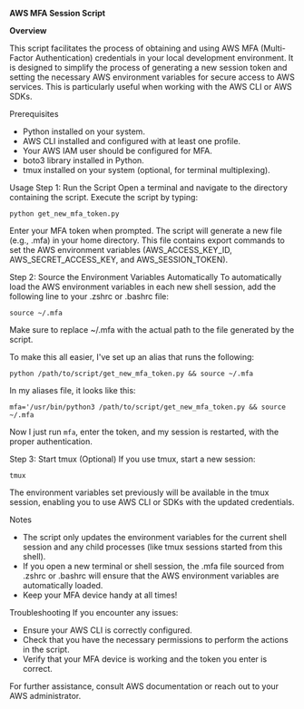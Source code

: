 **AWS MFA Session Script**

**Overview**

This script facilitates the process of obtaining and using AWS MFA (Multi-Factor Authentication) credentials in your local development environment. It is designed to simplify the process of generating a new session token and setting the necessary AWS environment variables for secure access to AWS services. This is particularly useful when working with the AWS CLI or AWS SDKs.

Prerequisites

- Python installed on your system.
- AWS CLI installed and configured with at least one profile.
- Your AWS IAM user should be configured for MFA.
- boto3 library installed in Python.
- tmux installed on your system (optional, for terminal multiplexing).

Usage
Step 1: Run the Script
Open a terminal and navigate to the directory containing the script. Execute the script by typing:

```
python get_new_mfa_token.py
```

Enter your MFA token when prompted. The script will generate a new file (e.g., .mfa) in your home directory. This file contains export commands to set the AWS environment variables (AWS_ACCESS_KEY_ID, AWS_SECRET_ACCESS_KEY, and AWS_SESSION_TOKEN).

Step 2: Source the Environment Variables Automatically
To automatically load the AWS environment variables in each new shell session, add the following line to your .zshrc or .bashrc file:

```
source ~/.mfa
```

Make sure to replace ~/.mfa with the actual path to the file generated by the script.

To make this all easier, I've set up an alias that runs the following:

`python /path/to/script/get_new_mfa_token.py && source ~/.mfa`

In my aliases file, it looks like this:

`mfa='/usr/bin/python3 /path/to/script/get_new_mfa_token.py && source ~/.mfa`

Now I just run `mfa`, enter the token, and my session is restarted, with the proper authentication.

Step 3: Start tmux (Optional)
If you use tmux, start a new session:

```
tmux
```

The environment variables set previously will be available in the tmux session, enabling you to use AWS CLI or SDKs with the updated credentials.

Notes

- The script only updates the environment variables for the current shell session and any child processes (like tmux sessions started from this shell).
- If you open a new terminal or shell session, the .mfa file sourced from .zshrc or .bashrc will ensure that the AWS environment variables are automatically loaded.
- Keep your MFA device handy at all times!

Troubleshooting
If you encounter any issues:

- Ensure your AWS CLI is correctly configured.
- Check that you have the necessary permissions to perform the actions in the script.
- Verify that your MFA device is working and the token you enter is correct.

For further assistance, consult AWS documentation or reach out to your AWS administrator.
